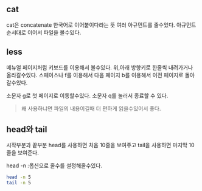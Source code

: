 ## cat
cat은 concatenate 한국어로 이어붙이다라는 뜻
여러 아규먼트를 줄수있다. 아규먼트 순서대로 이어서 파일을 볼수있다.

## less
메뉴얼 페이지처럼 키보드를 이용해서 볼수있다. 위,아래 방향키로 한줄씩 내려가거나 올라갈수있다. 스페이스나 f를 이용해서 다음 페이지 b를 이용해서 이전 페이지로 돌아갈수있다.

소문자 g로 첫 페이지로 이동할수있다.
소문자 q를 눌러서 종료할 수 있다.

> 왜 사용하냐면 파일의 내용이길때 더 편하게 읽을수있어서 좋다.

## head와 tail
시작부분과 끝부분
head를 사용하면 처음 10줄을 보여주고
tail을 사용하면 마지막 10줄을 보여준다.

head -n :옵션으로 줄수를 설정해줄수있다.
```bash
head -n 5
tail -n 5
```
